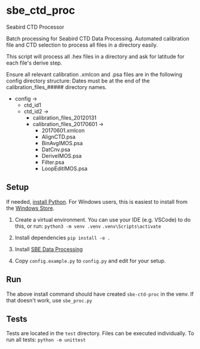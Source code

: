 # sbe_ctd_proc
 Seabird CTD Processor

Batch processing for Seabird CTD Data Processing.
Automated calibration file and CTD selection to process all files in a directory easily.

This script will process all .hex files in a directory and ask for latitude for each file's derive step.

Ensure all relevant calibration .xmlcon and .psa files are in the following config directory structure:
Dates must be at the end of the calibration_files_##### directory names.
- config ->
   - ctd_id1
   - ctd_id2 ->
      -  calibration_files_20120131
      -  calibration_files_20170601 ->
         -   20170601.xmlcon
         -   AlignCTD.psa
         -   BinAvgIMOS.psa
         -   DatCnv.psa
         -   DeriveIMOS.psa
         -   Filter.psa
         -   LoopEditIMOS.psa


## Setup

If needed, [install Python](https://www.python.org/downloads/).
For Windows users, this is easiest to install from the [Windows Store](https://apps.microsoft.com/detail/9ncvdn91xzqp).

1. Create a virtual environment.
You can use your IDE (e.g. VSCode) to do this, or run:
`python3 -m venv .venv`
`.venv\Scripts\activate`

2. Install dependencies
`pip install -e .`

3. Install [SBE Data Processing](https://software.seabird.com/)

4. Copy `config.example.py` to `config.py` and edit for your setup.

## Run

The above install command should have created `sbe-ctd-proc` in the venv.
If that doesn't work, use `sbe_proc.py`

## Tests

Tests are located in the `test` directory.
Files can be executed individually.
To run all tests: `python -m unittest`
